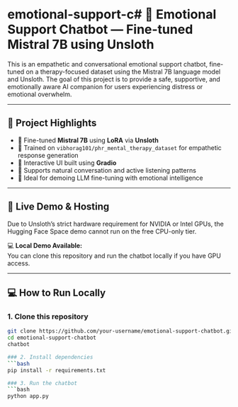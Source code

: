 # emotional-support-c# 🤖 Emotional Support Chatbot — Fine-tuned Mistral 7B using Unsloth

This is an empathetic and conversational emotional support chatbot, fine-tuned on a therapy-focused dataset using the Mistral 7B language model and Unsloth. The goal of this project is to provide a safe, supportive, and emotionally aware AI companion for users experiencing distress or emotional overwhelm.

---

## 🧠 Project Highlights

- 🔹 Fine-tuned **Mistral 7B** using **LoRA** via **Unsloth**
- 🔹 Trained on `vibhorag101/phr_mental_therapy_dataset` for empathetic response generation
- 🔹 Interactive UI built using **Gradio**
- 🔹 Supports natural conversation and active listening patterns
- 🔹 Ideal for demoing LLM fine-tuning with emotional intelligence

---

## 🚀 Live Demo & Hosting

Due to Unsloth’s strict hardware requirement for NVIDIA or Intel GPUs, the Hugging Face Space demo cannot run on the free CPU-only tier.



💻 **Local Demo Available:**  
You can clone this repository and run the chatbot locally if you have GPU access.




---

## 💻 How to Run Locally

### 1. Clone this repository
```bash
git clone https://github.com/your-username/emotional-support-chatbot.git
cd emotional-support-chatbot
chatbot

### 2. Install dependencies
```bash
pip install -r requirements.txt

### 3. Run the chatbot
```bash
python app.py


